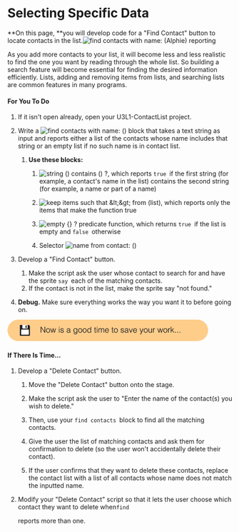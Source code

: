 # Selecting Specific Data

**On this page, **you will develop code for a "Find Contact" button to locate contacts in the list.![](http://bjc.edc.org/bjc-r/img/3-lists/find-contacts-with-name-Alphie-reporting.png "find contacts with name: \(Alphie\) reporting")

As you add more contacts to your list, it will become less and less realistic to find the one you want by reading through the whole list. So building a search feature will become essential for finding the desired information efficiently. Lists, adding and removing items from lists, and searching lists are common features in many programs.

#### For You To Do

1. If it isn't open already, open your U3L1-ContactList project.
2. Write a ![](http://bjc.edc.org/bjc-r/img/3-lists/find-contacts-with-name.png "find contacts with name: \(\)") block that takes a text string as input and reports either a list of the contacts whose name includes that string or an empty list if no such name is in contact list.

   1. **Use these blocks:**

      1. ![](http://bjc.edc.org/bjc-r/img/3-lists/string-contains.png "string \(\) contains \(\) ?"), which reports `true `if the first string \(for example, a contact's name in the list\) contains the second string \(for example, a name or part of a name\)

      2. ![](http://bjc.edc.org/bjc-r/img/blocks/keep.png "keep items such that &amp;lt;&amp;gt; from \(list\)"), which reports only the items that make the function true

      3.  ![](http://bjc.edc.org/bjc-r/img/blocks/empty.png "empty {} ? predicate function"), which returns `true `if the list is empty and `false `otherwise

      4. Selector ![](http://bjc.edc.org/bjc-r/img/3-lists/name-selector.png "name from contact: \(\)")

3. Develop a "Find Contact" button.

   1. Make the script ask the user whose contact to search for and have the sprite `say `each of the matching contacts.
   2. If the contact is not in the list, make the sprite say "not found."

4. **Debug.** Make sure everything works the way you want it to before going on.

![](/assets/save.png)

#### If There Is Time...

1. Develop a "Delete Contact" button.

   1. Move the "Delete Contact" button onto the stage.
   2. Make the script ask the user to "Enter the name of the contact\(s\) you wish to delete."
   3. Then, use your `find contacts `block to find all the matching contacts.

   4. Give the user the list of matching contacts and ask them for confirmation to delete \(so the user won't accidentally delete their contact\).
   5. If the user confirms that they want to delete these contacts, replace the contact list with a list of all contacts whose name does not match the inputted name.

2. Modify your "Delete Contact" script so that it lets the user choose which contact they want to delete when`find`

   reports more than one.



